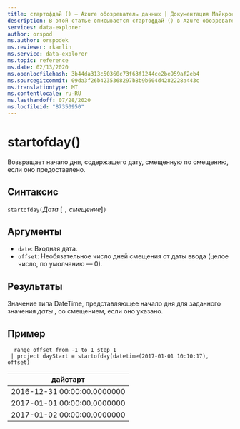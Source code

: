 ```yaml
---
title: стартофдай () — Azure обозреватель данных | Документация Майкрософт
description: В этой статье описывается стартофдай () в Azure обозреватель данных.
services: data-explorer
author: orspod
ms.author: orspodek
ms.reviewer: rkarlin
ms.service: data-explorer
ms.topic: reference
ms.date: 02/13/2020
ms.openlocfilehash: 3b44da313c50360c73f63f1244ce2be959af2eb4
ms.sourcegitcommit: 09da3f26b4235368297b8b9b604d4282228a443c
ms.translationtype: MT
ms.contentlocale: ru-RU
ms.lasthandoff: 07/28/2020
ms.locfileid: "87350950"
---
```

# <a name="startofday"></a>startofday()

Возвращает начало дня, содержащего дату, смещенную по смещению, если оно предоставлено.

## <a name="syntax"></a>Синтаксис

`startofday(`*Дата* [ `,` *смещение*]`)`

## <a name="arguments"></a>Аргументы

* `date`: Входная дата.
* `offset`: Необязательное число дней смещения от даты ввода (целое число, по умолчанию — 0). 

## <a name="returns"></a>Результаты

Значение типа DateTime, представляющее начало дня для заданного значения *даты* , со смещением, если оно указано.

## <a name="example"></a>Пример

```kusto
  range offset from -1 to 1 step 1
 | project dayStart = startofday(datetime(2017-01-01 10:10:17), offset) 
```

|дайстарт|
|---|
|2016-12-31 00:00:00.0000000|
|2017-01-01 00:00:00.0000000|
|2017-01-02 00:00:00.0000000|
